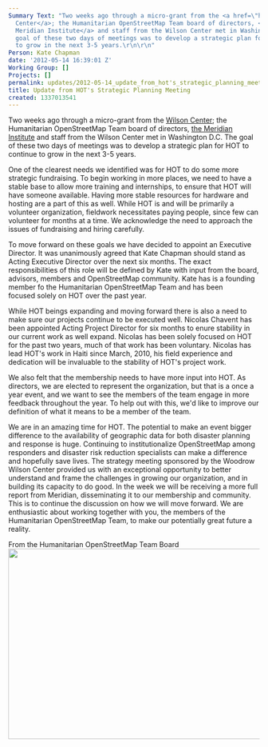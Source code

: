 ```yaml
---
Summary Text: "Two weeks ago through a micro-grant from the <a href=\"http://wilsoncenter.org/\">Wilson
  Center</a>; the Humanitarian OpenStreetMap Team board of directors, <a href=\"http://www.merid.org/\">the
  Meridian Institute</a> and staff from the Wilson Center met in Washington D.C. The
  goal of these two days of meetings was to develop a strategic plan for HOT to continue
  to grow in the next 3-5 years.\r\n\r\n"
Person: Kate Chapman
date: '2012-05-14 16:39:01 Z'
Working Group: []
Projects: []
permalink: updates/2012-05-14_update_from_hot's_strategic_planning_meeting
title: Update from HOT's Strategic Planning Meeting
created: 1337013541
---
```

<p>Two weeks ago through a micro-grant from the <a href="http://wilsoncenter.org/">Wilson Center</a>;&nbsp;the Humanitarian OpenStreetMap Team board of directors, <a href="http://www.merid.org/">the Meridian Institute</a>&nbsp;and staff from the Wilson Center met in Washington D.C. The goal of these two days of meetings was to develop a strategic plan for HOT to continue to grow in the next 3-5 years.<!--break--></p><p>One of the clearest needs we identified was for HOT to do some more strategic fundraising. To begin working in more places, we need to have a stable base to allow more training and internships, to ensure that HOT will have someone available. Having more stable resources for hardware and hosting are a part of this as well. While HOT is and will be primarily a volunteer organization, fieldwork necessitates paying people, since few can volunteer for months at a time. We acknowledge the need to approach the issues of fundraising and hiring carefully.</p><p>To move forward on these goals we have decided to appoint an Executive Director. It was unanimously agreed that Kate Chapman should stand as Acting Executive Director over the next six months. The exact responsibilities of this role will be defined by Kate with input from the board, advisors, members and OpenStreetMap community. Kate has is a founding member fo the Humanitarian OpenStreetMap Team and has been focused&nbsp;solely&nbsp;on HOT over the past year.</p><p>While HOT beings expanding and moving forward there is also a need to make sure our projects continue to be executed well. Nicolas Chavent has been appointed Acting Project Director for six months to enure stability in our current work as well expand. Nicolas has been&nbsp;solely&nbsp;focused on HOT for the past two years, much of that work has been voluntary. Nicolas has lead HOT's work in Haiti since March, 2010, his field experience and dedication will be invaluable to the stability of HOT's project work.</p><p>We also felt that the membership needs to have more input into HOT. As directors, we are elected to represent the organization, but that is a once a year event, and we want to see the members of the team engage in more feedback throughout the year. To help out with this, we'd like to improve our definition of what it means to be a member of the team.</p><p>We are in an amazing time for HOT. The potential to make an event bigger difference to the availability of geographic data for both disaster planning and response is huge. Continuing to institutionalize OpenStreetMap among responders and disaster risk reduction specialists can make a difference and hopefully save lives. The strategy meeting sponsored by the Woodrow Wilson Center provided us with an exceptional opportunity to better understand and frame the challenges in growing our organization, and in building its capacity to do good. In the week we will be receiving a more full report from Meridian,&nbsp;disseminating&nbsp;it to our membership and community. This is to continue the discussion on how we will move forward. We are enthusiastic about working together with you, the members of the Humanitarian OpenStreetMap Team, to make our potentially great future a reality.</p><p>From the Humanitarian OpenStreetMap Team Board <img class="image-large" title="HOT Board" src="/sites/default/files/styles/large/public/hot_board.jpg?itok=3Sh-4Z1d" alt="" height="381" width="510"></p>
